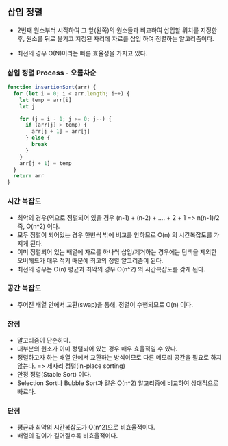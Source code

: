 ## 삽입 정렬

- 2번째 원소부터 시작하여 그 앞(왼쪽)의 원소들과 비교하여 삽입할 위치를 지정한 후, 원소를 뒤로 옮기고 지정된 자리에 자료를 삽입 하여 정렬하는 알고리즘이다.

- 최선의 경우 O(N)이라는 빠른 효율성을 가지고 있다.

### 삽입 정렬 Process - 오름차순

```js
function insertionSort(arr) {
  for (let i = 0; i < arr.length; i++) {
    let temp = arr[i]
    let j

    for (j = i - 1; j >= 0; j--) {
      if (arr[j] > temp) {
        arr[j + 1] = arr[j]
      } else {
        break
      }
    }
    arr[j + 1] = temp
  }
  return arr
}
```

### 시간 복잡도

- 최악의 경우(역으로 정렬되어 있을 경우 (n-1) + (n-2) + .... + 2 + 1 => n(n-1)/2 즉, O(n^2) 이다.
- 모두 정렬이 되어있는 경우 한번씩 밖에 비교를 안하므로 O(n) 의 시간복잡도를 가지게 된다.
- 이미 정렬되어 있는 배열에 자료를 하나씩 삽입/제거하는 경우에는 탐색을 제외한 오버헤드가 매우 적기 때문에 최고의 정렬 알고리즘이 된다.
- 최선의 경우는 O(n) 평균과 최악의 경우 O(n^2) 의 시간복잡도를 갖게 된다.

### 공간 복잡도

- 주어진 배열 안에서 교환(swap)을 통해, 정렬이 수행되므로 O(n) 이다.

### 장점

- 알고리즘이 단순하다.
- 대부분의 원소가 이미 정렬되어 있는 경우 매우 효율적일 수 있다.
- 정렬하고자 하는 배열 안에서 교환하는 방식이므로 다른 메모리 공간을 필요로 하지 않는다. => 제자리 정렬(in-place sorting)
- 안정 정렬(Stable Sort) 이다.
- Selection Sort나 Bubble Sort과 같은 O(n^2) 알고리즘에 비교하여 상대적으로 빠르다.

### 단점

- 평균과 최악의 시간복잡도가 O(n^2)으로 비효율적이다.
- 배열의 길이가 길어질수록 비효율적이다.
